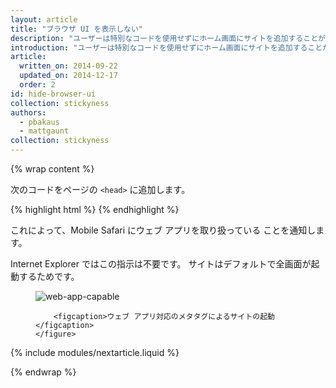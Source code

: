 ```yaml
---
layout: article
title: "ブラウザ UI を表示しない"
description: "ユーザーは特別なコードを使用せずにホーム画面にサイトを追加することができますが、ホーム画面から起動したときにブラウザの UI のないウェブ アプリの表示を行うことをお勧めします (効果的に全画面表示に移動します)。"
introduction: "ユーザーは特別なコードを使用せずにホーム画面にサイトを追加することができますが、ホーム画面から起動したときにブラウザの UI のないウェブ アプリの表示を行うことをお勧めします (効果的に全画面表示に移動します)。"
article:
  written_on: 2014-09-22
  updated_on: 2014-12-17
  order: 2
id: hide-browser-ui
collection: stickyness
authors:
  - pbakaus
  - mattgaunt
collection: stickyness
---
```


{% wrap content %}

次のコードをページの `<head>` に追加します。

{% highlight html %}
<meta name="apple-mobile-web-app-capable" content="yes">
{% endhighlight %}


これによって、Mobile Safari にウェブ アプリを取り扱っている
ことを通知します。

Internet Explorer ではこの指示は不要です。
サイトはデフォルトで全画面が起動するためです。

<div class="clear g-wide--full">
    <figure class="fluid">
        <img src="images/web-app-capable.png" alt="web-app-capable">
        
        <figcaption>ウェブ アプリ対応のメタタグによるサイトの起動</figcaption>
    </figure>
</div>

<div class="clear"></div>

{% include modules/nextarticle.liquid %}

{% endwrap %}
